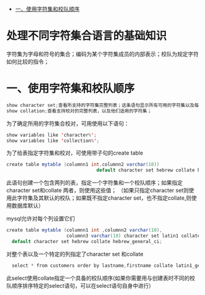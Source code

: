 <!-- GFM-TOC -->
* [一、使用字符集和校队顺序](#一使用字符集和校队顺序)
<!-- GFM-TOC -->

# 处理不同字符集合语言的基础知识
字符集为字母和符号的集合；编码为某个字符集成员的内部表示；校队为规定字符如何比较的指令；
# 一、使用字符集和校队顺序
```java
show character set;查看所支持的字符集完整列表；这条语句显示所有可用的字符集以及每个字符集的描述和默认校对；
show collation;查看支持校对的完整列表，以及他们适用的字符集；
```
为了确定所用的字符集合校对，可用使用以下语句：
```java
show variables like 'character%';
show variables like 'collection%';
```
为了给表指定字符集和校对，可使用带子句的create table
```java
create table mytable (columnn1 int,columnn2 varchar(10)) 
                                 default character set hebrew collate hebrew_general_ci;
```
此语句创建一个包含两列的表，指定一个字符集和一个校队顺序；如果指定character set和collate 两者，则使用这些值；
（如果只指定character set则使用此字符集及其默认的校队；如果既不指定character set，也不指定collate,则使用数据库默认）

mysql允许对每个列设置它们
```java
create table mytable (columnn1 int ,columnn2 varchar(10),
                      columnn3 varchar(10) character set latin1 collate  latin1_general_ci)
  default character set hebrew collate hebrew_general_ci;
```
  对整个表以及一个特定的列指定了character set 和collate
```java
  select * from customers order by lastname,firstname collate latin1_general_cs;
```
  此select使用collate指定一个具备的校队顺序(如果你需要用与创建表时不同的校队顺序排序特定的select语句，可以在select语句自身中进行）

